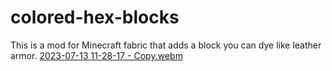 # colored-hex-blocks
This is a mod for Minecraft fabric that adds a block you can dye like leather armor.
[2023-07-13 11-28-17 - Copy.webm](https://github.com/megamasterc2/colored-hex-blocks/assets/34496875/a7dbb991-6a30-4f05-be03-bd3ef68d0e2c)

